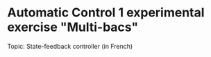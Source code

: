# Automatic Control 1 experimental exercise "Multi-bacs"
Topic: State-feedback controller (in French)
